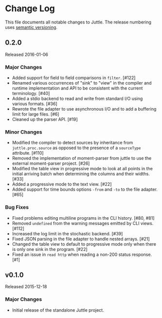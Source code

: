 # Change Log

This file documents all notable changes to Juttle. The release numbering uses [semantic versioning](http://semver.org).

## 0.2.0

Released 2016-01-06

### Major Changes

- Added support for field to field comparisons in `filter`. [#122]
- Renamed various occurrences of "sink" to "view" in the compiler and runtime implementation and API to be consistent with the current terminology. [#40]
- Added a stdio backend to read and write from standard I/O using various formats. [#36]
- Rewrote the file adapter to use asynchronous I/O and to add a buffering limit for large files. [#6]
- Cleaned up the parser API. [#19]

### Minor Changes

- Modified the compiler to detect sources by inheritance from `juttle.proc.source` as opposed to the presence of a `sourceType` attribute. [#110]
- Removed the implementation of moment-parser from juttle to use the external moment-parser project. [#26]
- Modified the table view in progressive mode to look at all points in the initial arriving batch when determining the columns and their widths. [#33]
- Added a progressive mode to the text view. [#22]
- Added support for time bounds options `-from` and `-to` to the file adapter. [#65]

### Bug Fixes

- Fixed problems editing multiline programs in the CLI history. [#80, #81]
- Removed `undefined` from the warning messages emitted by CLI views. [#112]
- Increased the log limit in the stochastic backend. [#39]
- Fixed JSON parsing in the file adapter to handle nested arrays. [#21]
- Changed the table view to default to progressive mode only when there is only one sink in the program. [#22]
- Fixed an issue in `read http` when reading a non-200 status response. [#1]

## v0.1.0

Released 2015-12-18

### Major Changes

- Initial release of the standalone Juttle project.
